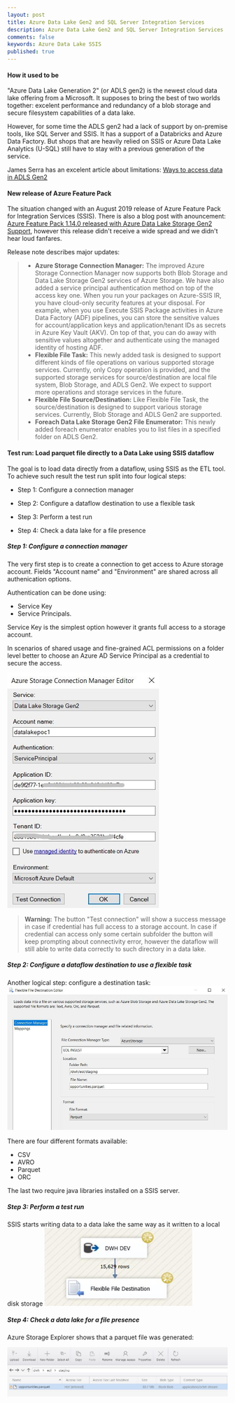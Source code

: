 ```yaml
---
layout: post
title: Azure Data Lake Gen2 and SQL Server Integration Services
description: Azure Data Lake Gen2 and SQL Server Integration Services
comments: false
keywords: Azure Data Lake SSIS
published: true 
---
```


#### How it used to be

"Azure Data Lake Generation 2" (or ADLS gen2) is the newest cloud data lake offering from a Microsoft. It supposes to bring the best of two worlds together: excelent performance and redundancy of a blob storage and secure filesystem capabilities of a data lake. 

However, for some time the ADLS gen2 had a lack of support by on-premise tools, like SQL Server and SSIS. It has a support of a Databricks and Azure Data Factory. But shops that are heavily relied on SSIS or Azure Data Lake Analytics (U-SQL) still have to stay with a previous generation of the service.

James Serra has an excelent article about limitations: [Ways to access data in ADLS Gen2][1]

#### New release of Azure Feature Pack

The situation changed with an August 2019 release of Azure Feature Pack for Integration Services (SSIS). There is also a blog post with anouncement: [Azure Feature Pack 1.14.0 released with Azure Data Lake Storage Gen2 Support][2], however this release didn't receive a wide spread and we didn't hear loud fanfares. 

Release note describes major updates:


> - **Azure Storage Connection Manager:** The improved Azure Storage Connection Manager now supports both Blob Storage and Data Lake Storage Gen2 services of Azure Storage. We have also added a service principal authentication method on top of the access key one. When you run your packages on Azure-SSIS IR, you have cloud-only security features at your disposal. For example, when you use Execute SSIS Package activities in Azure Data Factory (ADF) pipelines, you can store the sensitive values for account/application keys and application/tenant IDs as secrets in Azure Key Vault (AKV). On top of that, you can do away with sensitive values altogether and authenticate using the managed identity of hosting ADF.
> - **Flexible File Task:** This newly added task is designed to support different kinds of file operations on various supported storage services.
Currently, only Copy operation is provided, and the supported storage services for source/destination are local file system, Blob Storage, and ADLS Gen2.
We expect to support more operations and storage services in the future.
> - **Flexible File Source/Destination:** Like Flexible File Task, the source/destination is designed to support various storage services.
Currently, Blob Storage and ADLS Gen2 are supported.
> - **Foreach Data Lake Storage Gen2 File Enumerator:** This newly added foreach enumerator enables you to list files in a specified folder on ADLS Gen2.



#### Test run: Load parquet file directly to a Data Lake using SSIS dataflow


The goal is to load data directly from a dataflow, using SSIS as the ETL tool. To achieve such result the test run split into four logical steps:

 - Step 1: Configure a connection manager

 - Step 2: Configure a dataflow destination to use a flexible task

 - Step 3: Perform a test run

 - Step 4: Check a data lake for a file presence




##### Step 1: Configure a connection manager

The very first step is to create a connection to get access to Azure storage account. Fields  "Account name" and "Environment" are shared across all authenication options.

Authentication can be done using: 
 - Service Key
 - Service Principals.

Service Key is the simplest option however it grants full access to a storage account.

In scenarios of shared usage and fine-grained ACL permissions on a folder level better to choose an Azure AD Service Principal as a credential to secure the access.

<img src="/assets/images/posts/ssis-adls/step1_1.jpg" alt="Step 1" />

> **Warning:** The button "Test connection" will show a success message in case if credential has full access to a storage account. In case if credential can access only some certain subfolder the button will keep prompting about connectivity error, however the dataflow will still able to write data correctly to such directory in a data lake.


##### Step 2: Configure a dataflow destination to use a flexible task

Another logical step: configure a destination task: 
<img src="/assets/images/posts/ssis-adls/step1_2.jpg" alt="Step 2" />

There are four different formats available:
 - CSV
 - AVRO
 - Parquet
 - ORC

 The last two require java libraries installed on a SSIS server.


##### Step 3: Perform a test run

SSIS starts writing data to a data lake the same way as it written to a local disk storage
<img src="/assets/images/posts/ssis-adls/step1_3.jpg" alt="Step 3" />


##### Step 4: Check a data lake for a file presence

Azure Storage Explorer shows that a parquet file was generated:

<img src="/assets/images/posts/ssis-adls/step1_4.jpg" alt="Step 4" />




[1]:https://www.jamesserra.com/archive/2019/09/ways-to-access-data-in-adls-gen2/

[2]:https://techcommunity.microsoft.com/t5/SQL-Server-Integration-Services/Azure-Feature-Pack-1-14-0-released-with-Azure-Data-Lake-Storage/ba-p/830672


